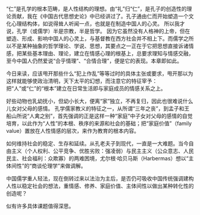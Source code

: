 “仁”是孔学的根本范畴，是人性结构的理想。由“礼”归“仁”，是孔子的创造性的理论贡献，我在《中国古代思想史论》中已经讲过了。孔子通由仁而开始塑造一个文化心理结构体，如说得耸人听闻一点，也就是在制造中国人的心灵。 
所以我才说，孔学（或儒学）半是宗教，半是哲学。 
因为它虽然没有人格神的上帝，但在塑造、形成、影响中国人的心灵上，与基督教在西方社会并不相上下。而儒学之所以不是某种抽象的哲学理论、学说、思想，其要点之一正在于它把思想直接诉诸情感，把某些基本理由、理论，建立在情感心理的根基上，总要求理知与情感交融，至今中国人仍然爱说“合乎情理”、“合情合理”，便是它的表现。本章即如此。

今日来读，应该甩开那些什么“犯上作乱”等等过时的具体主张或要求，甩开那以为这样就能够使政治清明，天下太平的幻想，而注意它的特征宰予：把“人”或“仁”的“根本”建立在日常生活即与家庭成员的情感关系之上。

好些动物也乳幼抚小，但幼小长大，便离“家”独立，不再复归，因此也很难说什么儿女对父母的感情。 
孔学儒家教义的特征之一，从所谓“三年之丧”，到孟子和王船山所说“人禽之别”，首先强调的正是这样一种“家庭”中子女对父母的感情的自觉培育，以此作为“人性”的本根、秩序的来源和社会的基础；把“家庭价值”（family value）置放在人性情感的层次，来作为教育的根本内容。

如何维持社会的稳定、生存和延续。从孔老夫子到现代，一直是一大难题。当今自由主义（个人权利、公平竞争、优胜劣败：强凌弱）与民主主义（公众意志、人民民主、社会福利：众欺寡）的两难困境，尤尔根·哈贝马斯（Harbermas）想以“主体间性”的“商谈伦理学”来做调解。

中国儒学重人轻法，现在倒转过来以法治为主后，是否仍可吸收中国传统强调建构人性以稳定社会的想法，重情感、修养、家庭价值、主体间性以做出某种转化性的创造呢？

似有许多具体课题值得深思。

